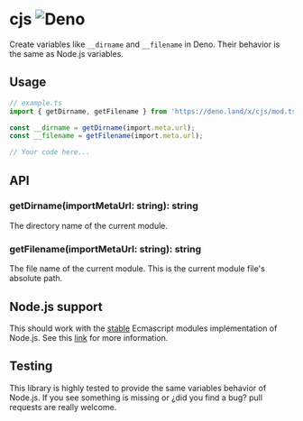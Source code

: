 # cjs ![Deno](https://github.com/sant123/cjs-vars/workflows/Deno/badge.svg)

Create variables like `__dirname` and `__filename` in Deno. Their behavior is the same as Node.js variables.

## Usage

```ts
// example.ts
import { getDirname, getFilename } from 'https://deno.land/x/cjs/mod.ts';

const __dirname = getDirname(import.meta.url);
const __filename = getFilename(import.meta.url);

// Your code here...
```

## API

### getDirname(importMetaUrl: string): string

The directory name of the current module.

### getFilename(importMetaUrl: string): string

The file name of the current module. This is the current module file's absolute path.

## Node.js support

This should work with the [stable](https://nodejs.org/dist/latest-v15.x/docs/api/esm.html#esm_modules_ecmascript_modules) Ecmascript modules implementation of Node.js. See this [link](https://nodejs.org/dist/latest-v15.x/docs/api/esm.html#esm_no_filename_or_dirname) for more information.

## Testing

This library is highly tested to provide the same variables behavior of Node.js. If you see something is missing or ¿did you find a bug? pull requests are really welcome.
